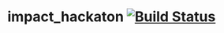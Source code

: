# impact_hackaton [![Build Status](https://travis-ci.org/team-ss/impact_hackaton.svg?branch=master)](https://travis-ci.org/team-ss/impact_hackaton)
